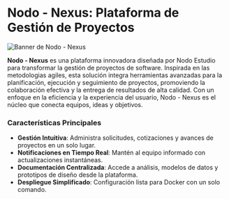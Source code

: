 # Nodo - Nexus: Plataforma de Gestión de Proyectos

![Banner de Nodo - Nexus](Documentacion/Diseño/banner01.png)

**Nodo - Nexus** es una plataforma innovadora diseñada por Nodo Estudio para transformar la gestión de proyectos de software. Inspirada en las metodologias agiles, esta solución integra herramientas avanzadas para la planificación, ejecución y seguimiento de proyectos, promoviendo la colaboración efectiva y la entrega de resultados de alta calidad. Con un enfoque en la eficiencia y la experiencia del usuario, Nodo - Nexus es el núcleo que conecta equipos, ideas y objetivos.

### Características Principales
- **Gestión Intuitiva**: Administra solicitudes, cotizaciones y avances de proyectos en un solo lugar.
- **Notificaciones en Tiempo Real**: Mantén al equipo informado con actualizaciones instantáneas.
- **Documentación Centralizada**: Accede a análisis, modelos de datos y prototipos de diseño desde la plataforma.
- **Despliegue Simplificado**: Configuración lista para Docker con un solo comando.


